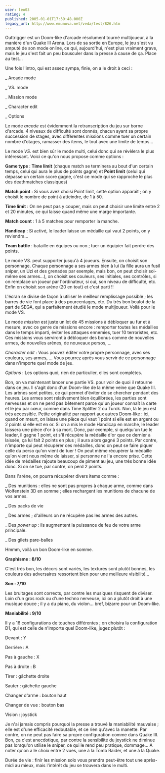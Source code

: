 ```yaml
---
user: leo03
rating: 4
published: 2005-01-01T17:39:48.000Z
legacy_url: http://www.emunova.net/veda/test/826.htm
---
```

Outtrigger est un Doom-like d'arcade résolument tourné multijoueur, à la manière d'un Quake III Arena. Lors de sa sortie en Europe, le jeu s'est vu amputé de son mode online, ce qui, aujourd'hui, n'est plus vraiment grave, mais le jeu s'est fait un peu bousculer dans la presse à cause de ça. Place au test...  

  

Une fois l'intro, qui est assez sympa, finie, on a le droit à ceci :  

\_ Arcade mode  

\_ VS. mode  

\_ Mission mode  

\_ Character edit  

\_ Options  

  

Le mode _arcade_ est évidemment la retranscription du jeu sur borne d'arcade. 4 niveaux de difficulté sont donnés, chacun ayant sa propre succession de stages, avec différentes missions comme tuer un certain nombre d'otages, ramasser des items, le tout avec une limite de temps...  

  

Le mode _VS._ est bien sûr le mode multi, celui donc qui se révèlera le plus intéressant. Voici ce qu'on nous propose comme options :  

__Game type : Time limit__ (chaque match se terminera au bout d'un certain temps, celui qui aura le plus de points gagne) et __Point limit__ (celui qui dépasse un certain score gagne, c'est ce mode qui se rapproche le plus des deathmatches classiques)  

  

__Match point__ : Si vous avez choisi Point limit, cette option apparaît ; on y choisit le nombre de point à atteindre, de 1 à 50\.  

  

__Time limit__ : On ne peut pas y couper, mais on peut choisir une limite entre 2 et 20 minutes, ce qui laisse quand même une marge importante.  

  

__Match count__ : 1 à 5 matches pour remporter la manche.  

  

__Handicap__ : Si activé, le leader laisse un médaille qui vaut 2 points, on y reviendra...  

  

__Team battle__ : bataille en équipes ou non ; tuer un équipier fait perdre des points.  

  

Le mode VS. peut supporter jusqu'à 4 joueurs. Ensuite, on choisit son personnage. Chaque personnage a ses armes bien à lui (la fille aura un fusil sniper, un Uzi et des grenades par exemple, mais bon, on peut choisir soi-même ses armes...), on choisit ses couleurs, ses initiales, ses contrôles, si on remplace un joueur par l'ordinateur, si oui, son niveau de difficulté, etc. Enfin on choisit son arène (20 en tout) et c'est parti !!  

L'écran se divise de façon à utiliser le meilleur remplissage possible ; les barres de vie font place à des pourcentages, etc. Du très bon boulot de la part de SEGA, qui a parfaitement étudié le mode multijoueur. Voilà pour le mode VS.  

  

Le mode _mission_ est juste un lot de 45 missions à débloquer au fur et à mesure, avec ce genre de missions encore : remporter toutes les médailles dans le temps imparti, éviter les attaques ennemies, tuer 10 terroristes, etc. Ces missions vous serviront à débloquer des bonus comme de nouvelles armes, de nouvelles arènes, de nouveaux persos, ...  

  

_Character edit_ : Vous pouvez éditer votre propre personnage, avec ses couleurs, ses armes, ... Vous pourrez après vous servir de ce personnage dans n'importe quel mode de jeu.  

  

_Options_ : Les options quoi, rien de particulier, elles sont complètes.  

  

Bon, on va maintenant lancer une partie VS. pour voir de quoi il retourne dans ce jeu. Il s'agit donc d'un Doom-like de la même veine que Quake III. Les arènes sont petites, ce qui permet d'éviter de se chercher pendant des heures. Les armes sont relativement bien équilibrées, les parties sont nerveuses et on ne perd pas bêtement parce qu'un joueur connaît la carte et le jeu par cœur, comme dans Time Splitter 2 ou Turok. Non, là le jeu est très accessible. Petite originalité par rapport aux autres Doom-like : ici, quand on meurt, on laisse une pièce qui vaut 1 point si elle est en argent ou 2 points si elle est en or. Si on a mis le mode Handicap en marche, le leader laissera une pièce d'or à sa mort. Donc, par exemple, si quelqu'un tue le leader, il gagne 1 point, et s'il récupère la médaille d'or que ce dernier a laissée, ça lui fait 2 points en plus ; il aura alors gagné 3 points. Par contre, n'importe qui peut récupérer ces médailles, donc on peut se faire piquer celle du perso qu'on vient de tuer ! On peut même récupérer la médaille qu'on vient nous même de laisser, si personne ne l'a encore prise. Cette idée de médailles rajoute beaucoup de piment au jeu, une très bonne idée donc. Si on se tue, par contre, on perd 2 points.  

  

Dans l'arène, on pourra récupérer divers items comme :  

\_ Des munitions : elles ne sont pas propres à chaque arme, comme dans Wolfenstein 3D en somme ; elles rechargent les munitions de chacune de vos armes.  

\_ Des packs de vie  

\_ Des armes ; d'ailleurs on ne récupère pas les armes des autres.  

\_ Des _power up_ : ils augmentent la puissance de feu de votre arme principale.  

\_ Des gilets pare-balles  

  

Hmmm, voilà un bon Doom-like en somme.  

  

**Graphisme : 8/10**  

C'est très bon, les décors sont variés, les textures sont plutôt bonnes, les couleurs des adversaires ressortent bien pour une meilleure visibilité...  

  

**Son : 7/10**  

Les bruitages sont corrects, par contre les musiques risquent de diviser. Loin d'un gros rock ou d'une techno nerveuse, ici on a plutôt droit à une musique douce ; il y a du piano, du violon... bref, bizarre pour un Doom-like.  

  

**Maniabilité : 9/10**  

Il y a 16 configurations de touches différentes ; on choisira la configuration D1, qui est celle de n'importe quel Doom-like, jugez plutôt :  

  

Devant : Y  

Derrière : A  

Pas à gauche : X  

Pas à droite : B  

Tirer : gâchette droite  

Sauter : gâchette gauche  

Changer d'arme : bouton haut  

Changer de vue : bouton bas  

Vision : joystick  

  

Je n'ai jamais compris pourquoi la presse a trouvé la maniabilité mauvaise ; elle est d'une efficacité redoutable, et ce rien qu'avec la manette. Par contre, on ne peut pas faire sa propre configuration comme dans Quake III. Bon, ça c'est anecdotique, par contre la sensibilité du joystick ne diminue pas lorsqu'on utilise le sniper, ce qui le rend peu pratique, dommage... A noter qu'on a le choix entre 2 vues, une à la Tomb Raider, et une à la Quake.  

  

Durée de vie : finir les mission solo vous prendra peut-être tout une après-midi au mieux, mais l'intérêt du jeu se trouvera dans le multi.